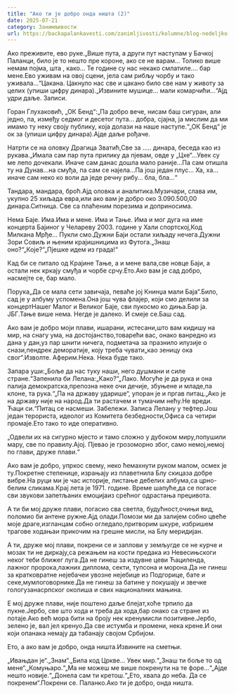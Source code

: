 ```yaml
---
title: "Ако ти је добро онда ништа (2)"
date: 2025-07-21
category: Занимљивости
url: https://backapalankavesti.com/zanimljivosti/kolumne/blog-nedeljko-bacina/ako-ti-je-dobro-onda-nista-2/
---
```


Ако преживите, ево руке.„Више пута, а други пут наступам у Бачкој Паланци, било је то нешто пре короне, ако се не варам… Толико више немам појма, шта , како… Те године су нас некако смлатиле…. бар мене.Ево уживам на овој сцени, јела сам рибљу чорбу и тако уживала…“Цакана. Цакнуло нас све и цакано било све нам у животу за целих (упиши цифру динара).„Извините мушице… мали комарчићи…“Ајд удри даље. Записи.

Горан Глухаковић, „ОК Бенд“:„Па добро вече, нисам баш сигуран, али једно, па, између седмог и десетог пута… добра, сјајна, ја мислим да ми имамо ту неку своју публику, која долази на наше наступе.“„ОК Бенд“ је ок за (упиши цифру динара).Ајде даље рођаче.

Натрти се на оловку Драгица Зватић,Све за ….. динара, беседа као из рукава.„Имала сам пар пута прилику да пјевам, овде у „Цхе“…Увек су ме лепо дочекали. Иначе сам данас дошла мало раније…Па сам отишла ту на Дунав…на смуђа, па сам се најела…Па још један плус… Ха, ха… иначе сам неко ко воли да једе речну рибу… бла, бла…“

Тандара, мандара, броћ.Ајд оловка и аналитика.Музичари, слава им, укупно 25 хиљада евра,или ако вам је добро око 3.090.500,00 динара.Ситница. Све са плаћеним порезима и доприносима.

Нема Баје. Има.Има и мене. Има и Тање. Има и мог дуга на име концерта Бајиног у Челареву 2003. године у Хали спортској,Код Милкана Мрђе… Пукли смо.Дужни Баји остали хиљаду нечега.Дужни Зори Совиљ и њеним крајишницима из Футога.„Знаш оно?“„Које?“„Пјешке идем из града!“

Кад би се питало од Крајине Тање, а и мене вала,све новце Баји, а остали нек кркају смуђа и чорбе срчу.Ето.Ако вам је сад добро, насмејте се, бар мало.

Порука„Да се мала сети завичаја, певаће јој Книнџа мали Баја“.Било, сад је у албуму успомена.Она још чува флајер, који смо делили за концертНашег Малог и Великог Баје, сви пукосмо ко диња.Бар ја. ЈБГ.Тање више нема. Негде је далеко. И смеје се.Баш сад.

Ако вам је добро моји плави, ишарани, истесани,што вам кидишу на мир, на снагу ума, на достојанство,товарећи вас, онако ванредно из дана у дан,уз пар шнити ничега, подметача за празнило илузије о снази,пендрек деморатије, коју треба чувати„као зеницу ока свог“.Изволте. Аферим.Нека. Нека буде тако.

Запара уши:„Боље да нас туку наши, него душмани и силе стране.“Запенила би Лелана:„Како?“„Лако. Могуће је да рука и она палија демократска,препозна неке очи дечије, збуњене и младе,па клоне, та рука.“„Па на државу ударише“, упоран је и пргав питац.„Ако је на државу није на народ.Да ти растачем и тумачим нећу.Не вреди. Ћаци си.“Питац се насмеши. Забележи. Записа Лелану у тефтер.Још један терориста, идеолог из Комитета безбедности,Офиса са четири промаје.Ето тако то иде оперативно.

„Одвели их на сигурно мјесто и тамо сложно у дубоком миру,попушили мару, све по правилу.Ајој. Пјевао је грозоморно због, само немој,немој по глави, друже плави.“

Ако вам је добро, упркос свему, неко ћемахнути руком малом, осмех је ту.Покретне степенице, израњају из плаветнила Блу скицаза добре вибре.На руци ми је час историје, листање дебелих албума,са црно-белим сликама.Крај лета је 1971. године. Време шапуће,да се погасе сви звукови запетљаних емоцијаиз срећног одрастања преџивота.

А ти би мој друже плави, погасио сва светла, будућност,очињи вид, поломио би антене ружне.Ајд олади.Помози ми да залијем собно цвеће моје драге,изгланцам собно огледало,притворим шкуре, избришем трагове ходањаи прикочим на грешне мисли, на Блу меридијан.

А ти, друже мој плави, покрени се и заплови у земљугде се не курче и мозак ти не диркају,са режањем на кости предака из Невесињскоги неког теби ближег луга.Да не гинеш за издувне цеви Ћациленда, лажног пророка,лажних диплома, секти, тупсона и морона.Да не гинеш за кратковратне нејебачеи увозне нејебице из Подгорице, бате и секе,мумлоговорнике.Да не гинеш за батине у покушају и звечке гологузанасрпског околиша и свих националних мањина.

Е мој друже плави, није поштено даље блејат,хоће трпило да пукне.Јербо, све што хода и треба да хода,бар онако са стране из потаје.Ако већ мора бити на броју нек кренумисли позитивне.Јербо, зелено је, вал јел кренуо.Да све истумба и промени, нека крене.И они који опанака немају да табанају својом Србијом.

Ето, а ако вам је добро, онда ништа.Извините на сметњи.

„Ивањдан је“.„Знам“.„Била код Цркве… Увек мир.“„Знаш ти боље то од мене“.„Комуњаро.“„Ма не можеш ме више покренути на те форе…“„Ајде нешто новије.“„Донела сам ти кретош.“„Ето, хвала до неба. Да се покренем“.Покрени се. Паланко.Ако ти је добро, онда ништа.
